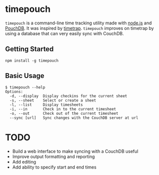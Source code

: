 # timepouch

`timepouch` is a command-line time tracking utility made with [node.js](http://nodejs.org) and [PouchDB](http://pouchdb.com). It was inspired by [timetrap](https://github.com/samg/timetrap). `timepouch` improves on timetrap by using a database that can very easily sync with CouchDB.

## Getting Started

    npm install -g timepouch

## Basic Usage

    $ timepouch --help
    Options:
      -d, --display  Display checkins for the current sheet
      -s, --sheet    Select or create a sheet              
      -l, --list     Display timesheets                    
      -i, --in       Check in to the current timesheet
      -o, --out      Check out of the current timesheet
      --sync [url]   Sync changes with the CouchDB server at url


# TODO

- Build a web interface to make syncing with a CouchDB useful
- Improve output formatting and reporting
- Add editing
- Add ability to specify start and end times
